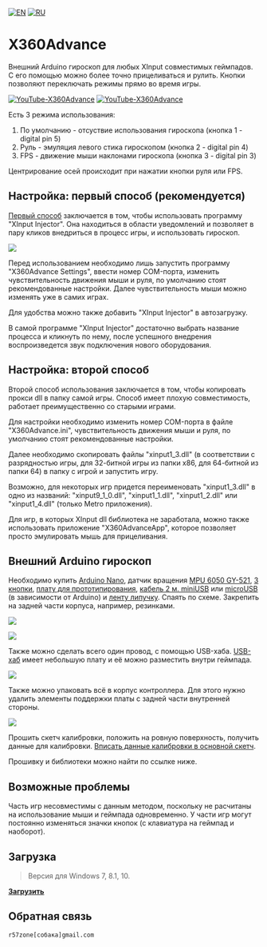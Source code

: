 ﻿[![EN](https://user-images.githubusercontent.com/9499881/33184537-7be87e86-d096-11e7-89bb-f3286f752bc6.png)](https://github.com/r57zone/X360Advance/) 
[![RU](https://user-images.githubusercontent.com/9499881/27683795-5b0fbac6-5cd8-11e7-929c-057833e01fb1.png)](https://github.com/r57zone/X360Advance/blob/master/README.RU.md) 
# X360Advance
Внешний Arduino гироскоп для любых XInput совместимых геймпадов. С его помощью можно более точно прицеливаться и рулить. Кнопки позволяют переключать режимы прямо во время игры.

[![YouTube-X360Advance](https://user-images.githubusercontent.com/9499881/52436336-77815c80-2b2d-11e9-8d56-4ff82d82f48c.gif)](https://youtu.be/lNH2shRDchw)
[![YouTube-X360Advance](https://user-images.githubusercontent.com/9499881/52436371-91bb3a80-2b2d-11e9-8bd1-3399e4026962.gif)](https://youtu.be/lNH2shRDchw)


Есть 3 режима использования:

1. По умолчанию - отсуствие использования гироскопа (кнопка 1 - digital pin 5)
2. Руль - эмуляция левого стика гироскопом (кнопка 2 - digital pin 4)
3. FPS - движение мыши наклонами гироскопа (кнопка 3 - digital pin 3)

Центрирование осей происходит при нажатии кнопки руля или FPS.

## Настройка: первый способ (рекомендуется)
[Первый способ](https://youtu.be/jzjp3BKtdSs) заключается в том, чтобы использовать программу "XInput Injector". Она находиться в области уведомлений и позволяет в пару кликов внедриться в процесс игры, и использовать гироскоп.

![](https://user-images.githubusercontent.com/9499881/69273989-e2021580-0bf2-11ea-8e0f-aa65e3e05ceb.png)


Перед использованием необходимо лишь запустить программу "X360Advance Settings", ввести номер COM-порта, изменить чувствительность движения мыши и руля, по умолчанию стоят рекомендованные настройки. Далее чувствительность мыши можно изменять уже в самих играх.

Для удобства можно также добавить "XInput Injector" в автозагрузку.

В самой программе "XInput Injector" достаточно выбрать название процесса и кликнуть по нему, после успешного внедрения воспроизведется звук подключения нового оборудования.

## Настройка: второй способ
Второй способ использования заключается в том, чтобы копировать прокси dll в папку самой игры. Способ имеет плохую совместимость, работает преимущественно со старыми играми.

Для настройки необходимо изменить номер COM-порта в файле "X360Advance.ini", чувствительность движения мыши и руля, по умолчанию стоят рекомендованные настройки.

Далее необходимо скопировать файлы "xinput1_3.dll" (в соответствии с разрядностью игры, для 32-битной игры из папки x86, для 64-битной из папки 64) в папку с игрой и запустить игру. 

Возможно, для некоторых игр придется переименовать "xinput1_3.dll" в одно из названий: "xinput9_1_0.dll", "xinput1_1.dll", "xinput1_2.dll"  или "xinput1_4.dll" (только Metro приложения).

Для игр, в которых XInput dll библиотека не заработала, можно также использовать приложение "X360AdvanceApp", которое позволяет просто эмулировать мышь для прицеливания.

## Внешний Arduino гироскоп
Необходимо купить [Arduino Nano](http://ali.pub/2oy73f), датчик вращения [MPU 6050 GY-521](http://ali.pub/2oy76c), [3 кнопки](http://ali.pub/33lzue), [плату для прототипирования](http://ali.pub/340eo5), [кабель 2 м. miniUSB](http://ali.pub/340epp) или [microUSB](http://ali.pub/340eqa) (в зависимости от Arduino) и [ленту липучку](http://ali.pub/33pbqa). Спаять по схеме. Закрепить на задней части корпуса, например, резинками.

![](https://user-images.githubusercontent.com/9499881/52437030-42760980-2b2f-11e9-8ce5-14b45b30ca31.png)

![](https://user-images.githubusercontent.com/9499881/60760041-9aae2a80-a03f-11e9-81a0-e87cf84a0660.png)


Также можно сделать всего один провод, с помощью USB-хаба. [USB-хаб](http://alii.pub/6d2ngp) имеет небольшую плату и её можно разместить внутри геймпада. 

![](https://user-images.githubusercontent.com/9499881/60759864-dc89a180-a03c-11e9-8bf4-d0b84894c0e1.png)


Также можно упаковать всё в корпус контроллера. Для этого нужно удалить элементы поддержки платы с задней части внутренней стороны.

[![](https://user-images.githubusercontent.com/9499881/85574543-ed656580-b647-11ea-9a93-e8802a5c209b.png)](https://user-images.githubusercontent.com/9499881/85574534-ec343880-b647-11ea-9107-df005d7aa7b9.png)


Прошить скетч калибровки, положить на ровную поверхность, получить данные для калибровки. [Вписать данные калибровки в основной скетч](https://youtu.be/sKuiGC6Mxf0?t=184).

Прошивку и библиотеки можно найти по ссылке ниже.

## Возможные проблемы
Часть игр несовместимы с данным методом, поскольку не расчитаны на использование мыши и геймпада одновременно. У части игр могут постоянно изменяться значки кнопок (с клавиатура на геймпад и наоборот).

## Загрузка
>Версия для Windows 7, 8.1, 10.

**[Загрузить](https://github.com/r57zone/X360Advance/releases)**

## Обратная связь
`r57zone[собака]gmail.com`

